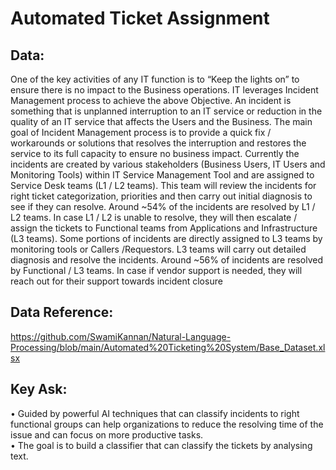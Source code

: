 # Automated Ticket Assignment
## Data:
One of the key activities of any IT function is to “Keep the lights on” to ensure there is no impact to the Business operations. IT leverages Incident Management process to achieve the above Objective. An incident is something that is unplanned interruption to an IT service or reduction in the quality of an IT service that affects the Users and the Business. The main goal of Incident Management process is to provide a quick fix / workarounds or solutions that resolves the interruption and restores the service to its full capacity to ensure no business impact.
Currently the incidents are created by various stakeholders (Business Users, IT Users and Monitoring Tools) within IT Service Management Tool and are assigned to Service Desk teams (L1 / L2 teams). This team will review the incidents for right ticket categorization, priorities and then carry out initial diagnosis to see if they can resolve. Around ~54% of the incidents are resolved by L1 / L2 teams. In case L1 / L2 is unable to resolve, they will then escalate / assign the tickets to Functional teams from Applications and Infrastructure (L3 teams). Some portions of incidents are directly assigned to L3 teams by monitoring tools or Callers /Requestors. L3 teams will carry out detailed diagnosis and resolve the incidents. Around ~56% of incidents are resolved by Functional / L3 teams. In case if vendor support is needed, they will reach out for their support towards incident closure
## Data Reference:
https://github.com/SwamiKannan/Natural-Language-Processing/blob/main/Automated%20Ticketing%20System/Base_Dataset.xlsx

## Key Ask:
•	Guided by powerful AI techniques that can classify incidents to right functional groups can help organizations to reduce the resolving time of the issue and can focus on more productive tasks.
<br>•	The goal is to build a classifier that can classify the tickets by analysing text.
